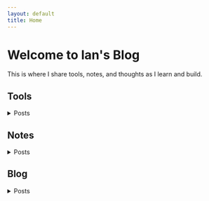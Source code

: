 ```yaml
---
layout: default
title: Home
---
```


# Welcome to Ian's Blog
This is where I share tools, notes, and thoughts as I learn and build.

## Tools
<details>
  <summary>Posts</summary>
  <ul>
    <li>
      <details>
        <summary>Python Code</summary>
        <ul>
          <li><a href="https://github.com/Liuian/pages-blog/tree/main/en/tools/python_code/find_large_file">find_large_file</a></li>
          <li><a href="https://github.com/Liuian/pages-blog/tree/main/en/tools/python_code/merge_jpgs_pdfs">merge_jpgs_pdfs</a></li>
          <li><a href="https://github.com/Liuian/pages-blog/tree/main/en/tools/python_code/paysdesfees">paysdesfees</a></li>
          <li><a href="https://github.com/Liuian/pages-blog/tree/main/en/tools/python_code/whisper_audio_to_txt">whisper_audio_to_txt</a></li>
        </ul>
      </details>
    </li>
    <li><a href="https://liuian.github.io/pages-blog/en/tools/autohotkey">autohotkey</a></li>
    <li><a href="https://liuian.github.io/pages-blog/en/tools/docker">docker</a></li>
    <li><a href="https://liuian.github.io/pages-blog/en/tools/excel">excel</a></li>
    <li><a href="https://liuian.github.io/pages-blog/en/tools/flowchart">flowchart</a></li>
    <li><a href="https://liuian.github.io/pages-blog/en/tools/gis_qgis_overpass">gis_qgis_overpass</a></li>
    <li><a href="https://liuian.github.io/pages-blog/en/tools/git">git</a></li>
    <li><a href="https://liuian.github.io/pages-blog/en/tools/github_pages">github pages</a></li>
    <li><a href="https://liuian.github.io/pages-blog/en/tools/linux">linux</a></li>
    <li><a href="https://liuian.github.io/pages-blog/en/tools/markdown">markdown</a></li>
    <li><a href="https://liuian.github.io/pages-blog/en/tools/marp">marp</a></li>
    <li><a href="https://liuian.github.io/pages-blog/en/tools/miniconda">miniconda</a></li>
    <li><a href="https://liuian.github.io/pages-blog/en/tools/notes">notes</a></li>
    <li><a href="https://liuian.github.io/pages-blog/en/tools/python">python</a></li>
    <li><a href="https://liuian.github.io/pages-blog/en/tools/redmine">redmine</a></li>
    <li><a href="https://liuian.github.io/pages-blog/en/tools/vscode">vscode</a></li>
    <li><a href="https://liuian.github.io/pages-blog/en/tools/whisper_audio_to_txt">whisper_audio_to_txt</a></li>
    <li><a href="https://liuian.github.io/pages-blog/en/tools/wins">wins</a></li>
  </ul>
</details>

## Notes
<details>
  <summary>Posts</summary>
  <ul>
    <li><a href="https://liuian.github.io/pages-blog/en/notes/depth_first_search_in_python">depth_first_search_in_python</a></li>
    <li><a href="https://liuian.github.io/pages-blog/en/notes/time_complexity">time_complexity</a></li>
  </ul>
</details>

## Blog
<details>
  <summary>Posts</summary>
  <ul>
    <li><a href="https://liuian.github.io/pages-blog/en/blog/sleep-1">Sleep 1</a></li>
    <li><a href="https://liuian.github.io/pages-blog/en/blog/sleep-2">Sleep 2</a></li>
    <li><a href="https://liuian.github.io/pages-blog/en/blog/sleep-3">Sleep 3</a></li>
  </ul>
</details>
